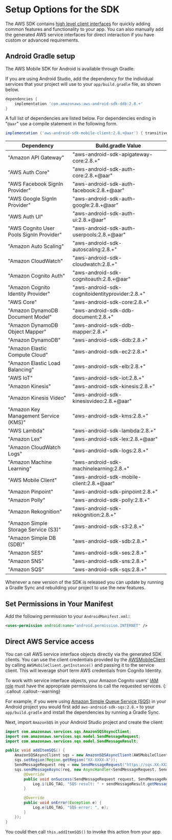 # Setup Options for the SDK

The AWS SDK contains [high level client interfaces](./start) for quickly adding common features and functionality to your app. You can also manually add the generated AWS service interfaces for direct interaction if you have custom or advanced requirements.

## Android Gradle setup

The AWS Mobile SDK for Android is available through Gradle.

If you are using Android Studio, add the dependency for the individual services that your project will use to your `app/build.gradle` file, as shown below.

```groovy
dependencies {
    implementation 'com.amazonaws:aws-android-sdk-ddb:2.8.+'
}
```

A full list of dependencies are listed below. For dependencies ending in "`@aar`" use a compile statement in the following form.

```groovy
implementation ('aws-android-sdk-mobile-client:2.8.+@aar') { transitive = true }
```

Dependency | Build.gradle Value
------------ | -------------
"Amazon API Gateway" | "aws-android-sdk-apigateway-core:2.8.+"
"AWS Auth Core" | "aws-android-sdk-auth-core:2.8.+@aar"
"AWS Facebook SignIn Provider" | "aws-android-sdk-auth-facebook:2.8.+@aar"
"AWS Google SignIn Provider" | "aws-android-sdk-auth-google:2.8.+@aar"
"AWS Auth UI" | "aws-android-sdk-auth-ui:2.8.+@aar"
"AWS Cognito User Pools SignIn Provider" | "aws-android-sdk-auth-userpools:2.8.+@aar"
"Amazon Auto Scaling" | "aws-android-sdk-autoscaling:2.8.+"
"Amazon CloudWatch" | "aws-android-sdk-cloudwatch:2.8.+"
"Amazon Cognito Auth" | "aws-android-sdk-cognitoauth:2.8.+@aar"
"Amazon Cognito Identity Provider" | "aws-android-sdk-cognitoidentityprovider:2.8.+"
"AWS Core" | "aws-android-sdk-core:2.8.+"
"Amazon DynamoDB Document Model" | "aws-android-sdk-ddb-document:2.8.+"
"Amazon DynamoDB Object Mapper" | "aws-android-sdk-ddb-mapper:2.8.+"
"Amazon DynamoDB" | "aws-android-sdk-ddb:2.8.+"
"Amazon Elastic Compute Cloud" | "aws-android-sdk-ec2:2.8.+"
"Amazon Elastic Load Balancing" | "aws-android-sdk-elb:2.8.+"
"AWS IoT" | "aws-android-sdk-iot:2.8.+"
"Amazon Kinesis" | "aws-android-sdk-kinesis:2.8.+"
"Amazon Kinesis Video" | "aws-android-sdk-kinesisvideo:2.8.+@aar"
"Amazon Key Management Service (KMS)" | "aws-android-sdk-kms:2.8.+"
"AWS Lambda" | "aws-android-sdk-lambda:2.8.+"
"Amazon Lex" | "aws-android-sdk-lex:2.8.+@aar"
"Amazon CloudWatch Logs" | "aws-android-sdk-logs:2.8.+"
"Amazon Machine Learning" | "aws-android-sdk-machinelearning:2.8.+"
"AWS Mobile Client" | "aws-android-sdk-mobile-client:2.8.+@aar"
"Amazon Pinpoint" | "aws-android-sdk-pinpoint:2.8.+"
"Amazon Polly" | "aws-android-sdk-polly:2.8.+"
"Amazon Rekognition" | "aws-android-sdk-rekognition:2.8.+"
"Amazon Simple Storage Service (S3)" | "aws-android-sdk-s3:2.8.+"
"Amazon Simple DB (SDB)" | "aws-android-sdk-sdb:2.8.+"
"Amazon SES" | "aws-android-sdk-ses:2.8.+"
"Amazon SNS" | "aws-android-sdk-sns:2.8.+"
"Amazon SQS" | "aws-android-sdk-sqs:2.8.+"

Whenever a new version of the SDK is released you can update by running a Gradle Sync and rebuilding your project to use the new features.

## Set Permissions in Your Manifest

Add the following permission to your `AndroidManifest.xml`::

```xml
<uses-permission android:name="android.permission.INTERNET" />
```

## Direct AWS Service access

You can call AWS service interface objects directly via the generated SDK clients. You can use the client credentials provided by the [AWSMobileClient](./authentication) by calling `AWSMobileClient.getInstance()` and passing it to the service client. This will leverage short term AWS credentials from Cognito Identity. 

To work with service interface objects, your Amazon Cognito users' [IAM role](https://docs.aws.amazon.com/cognito/latest/developerguide/iam-roles.html) must have the appropriate permissions to call the requested services.
{: .callout .callout--warning}

For example, if you were using [Amazon Simple Queue Service (SQS)](https://aws.amazon.com/sqs/) in your Android project you would first add `aws-android-sdk-sqs:2.8.+` to your `app/build.gradle` and install the dependencies by running a Gradle Sync. 

Next, import `AmazonSQS` in your Android Studio project and create the client:

```java
import com.amazonaws.services.sqs.AmazonSQSAsyncClient;
import com.amazonaws.services.sqs.model.SendMessageRequest;
import com.amazonaws.services.sqs.model.SendMessageResult;

public void addItemSQS() {
    AmazonSQSAsyncClient sqs = new AmazonSQSAsyncClient(AWSMobileClient.getInstance());
    sqs.setRegion(Region.getRegion("XX-XXXX-X"));
    SendMessageRequest req = new SendMessageRequest("https://sqs.XX-XXXX-X.amazonaws.com/XXXXXXXXXXXX/MyQueue", "hello world");
    sqs.sendMessageAsync(req, new AsyncHandler<SendMessageRequest, SendMessageResult>() {
        @Override
        public void onSuccess(SendMessageRequest request, SendMessageResult sendMessageResult) {
            Log.i(LOG_TAG, "SQS result: " + sendMessageResult.getMessageId());
        }

        @Override
        public void onError(Exception e) {
            Log.e(LOG_TAG, "SQS error: ", e);
        }
    });
}
```

You could then call `this.addItemSQS()` to invoke this action from your app.